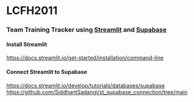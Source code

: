 # LCFH2011

### Team Training Tracker using [Streamlit](https://streamlit.io/) and [Supabase](https://supabase.com/)
#### Install Streamlit
https://docs.streamlit.io/get-started/installation/command-line
#### Connect Streamlit to Supabase
https://docs.streamlit.io/develop/tutorials/databases/supabase
https://github.com/SiddhantSadangi/st_supabase_connection/tree/main


